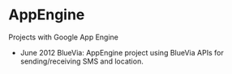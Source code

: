 AppEngine
=========

Projects with Google App Engine
  - June 2012 BlueVia: AppEngine project using BlueVia APIs for sending/receiving SMS and location.